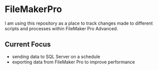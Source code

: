 # FileMakerPro

I am using this repository as a place to track changes made to different scripts and processes within FileMaker Pro Advanced.

## Current Focus
- sending data to SQL Server on a schedule
- exporting data from FileMaker Pro to improve performance
